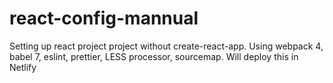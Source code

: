 # react-config-mannual
Setting up react project project without create-react-app. Using webpack 4, babel 7, eslint, prettier, LESS processor, sourcemap. Will deploy this in Netlify
